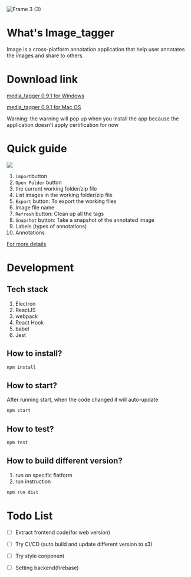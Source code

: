 ![Frame 3 (3)](https://user-images.githubusercontent.com/63446591/131225786-be6a7eab-d46e-4c3d-be1e-0b8640c86802.png)

# What's Image_tagger
Image is a cross-platform annotation application that help user annotates the images and share to others.

# Download link
[media_tagger 0.9.1 for Windows](https://downloadfroms3.s3.ap-northeast-2.amazonaws.com/media_tagger_0.9.1_setup.exe)

[media_tagger 0.9.1 for Mac OS](https://downloadfroms3.s3.ap-northeast-2.amazonaws.com/media_tagger_mac_0.9.1_setup.dmg)

Warning: the warning will pop up when you install the app because the application doesn't apply certification for now

# Quick guide
![](https://i.imgur.com/QDkrmPR.jpg)

1. `Import`button
3. `Open Folder` button
4. the current working folder/zip file
5. List images in the working folder/zip file
6. `Export` button: To export the working files
7. Image file name
8. `Refresh` button: Clean up all the tags
9. `Snapshot` button: Take a snapshot of the annotated image
10. Labels (types of annotations)
11. Annotations

[For more details](https://hackmd.io/@iJR7h8jYSP-QULUBWb122A/HJAjSYm-t)

# Development

## Tech stack
1. Electron
3. ReactJS
4. webpack
5. React Hook
6. babel
7. Jest

## How to install?
```bash
npm install
```

## How to start?
After running start, when the code changed it will auto-update
```bash
npm start
```

## How to test?
```bash
npm test
```

## How to build different version?
1. run on specific flatform
2. run instruction

```bash
npm run dist
```

# Todo List
- [ ] Extract frontend code(for web version)
- [ ] Try CI/CD (auto build and update different version to s3)
- [ ] Try style conponent
- [ ] Setting backend(firebase)




